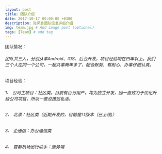 ```yaml
---
layout: post
title: 团队介绍
date: 2017-10-17 00:00:00 +0300
description: 陈凤栋团队信息详细介绍
img: team.jpg # Add image post (optional)
tags: [Team] # add tag
---
```

团队情况：<br />  
######	团队共三人，分别从事Android、IOS、后台开发，项目经验均在四年以上。我们三个人在同一个公司，一起共事两年多了，配合默契，有耐心，办事仔细认真。 
项目经验：
###### 1、	公司主项目：社区类，目前有百万用户，均为独立开发，因一直致力于优化升级公司项目，所以一直没接过私活。
###### 2、	北漂：社区类（近期开发的，目前是1.1版本（已上线)）
###### 3、	企通信：办公通信类 
###### 4、	首都机场出行助手：服务端